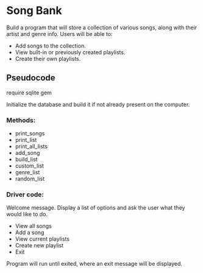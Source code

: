 # Song Bank

Build a program that will store a collection of various songs, along with their artist and genre info. Users will be able to:
  * Add songs to the collection.
  * View built-in or previously created playlists.
  * Create their own playlists.

## Pseudocode
require sqlite gem

Initialize the database and build it if not already present on the computer.

### Methods:
* print_songs
* print_list
* print_all_lists
* add_song
* build_list
* custom_list
* genre_list
* random_list

### Driver code:
Welcome message.
Display a list of options and ask the user what they would like to do.

 * View all songs
 * Add a song
 * View current playlists
 * Create new playlist
 * Exit

 Program will run until exited, where an exit message will be displayed.